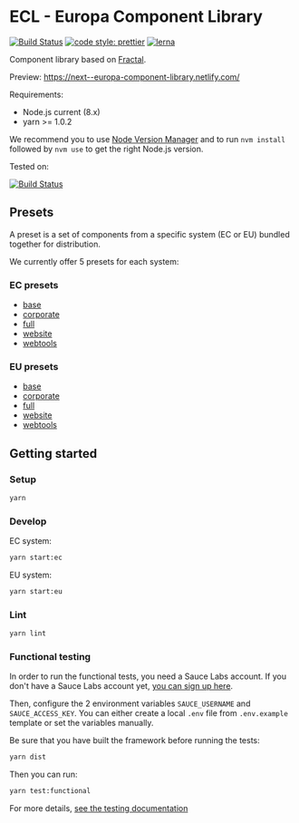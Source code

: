 # ECL - Europa Component Library

[![Build Status](https://drone.fpfis.eu/api/badges/ec-europa/europa-component-library/status.svg)](https://drone.fpfis.eu/ec-europa/europa-component-library)
[![code style: prettier](https://img.shields.io/badge/code_style-prettier-ff69b4.svg?style=flat-square)](https://github.com/prettier/prettier)
[![lerna](https://img.shields.io/badge/maintained%20with-lerna-cc00ff.svg)](https://lernajs.io/)

Component library based on [Fractal](http://fractal.build/).

Preview: https://next--europa-component-library.netlify.com/

Requirements:

* Node.js current (8.x)
* yarn >= 1.0.2

We recommend you to use [Node Version Manager](https://github.com/creationix/nvm) and to run `nvm install` followed by `nvm use` to get the right Node.js version.

Tested on:

[![Build Status](https://saucelabs.com/browser-matrix/europa-component-library.svg)](https://saucelabs.com/u/europa-component-library)

## Presets

A preset is a set of components from a specific system (EC or EU) bundled together for distribution.

We currently offer 5 presets for each system:

### EC presets

* [base](src/systems/ec/ec-preset/ec-preset-base/README.md)
* [corporate](src/systems/ec/ec-preset/ec-preset-corporate/README.md)
* [full](src/systems/ec/ec-preset/ec-preset-full/README.md)
* [website](src/systems/ec/ec-preset/ec-preset-website/README.md)
* [webtools](src/systems/ec/ec-preset/ec-preset-webtools/README.md)

### EU presets

* [base](src/systems/eu/eu-preset/eu-preset-base/README.md)
* [corporate](src/systems/eu/eu-preset/eu-preset-corporate/README.md)
* [full](src/systems/eu/eu-preset/eu-preset-full/README.md)
* [website](src/systems/eu/eu-preset/eu-preset-website/README.md)
* [webtools](src/systems/eu/eu-preset/eu-preset-webtools/README.md)

## Getting started

### Setup

```bash
yarn
```

### Develop

EC system:

```bash
yarn start:ec
```

EU system:

```bash
yarn start:eu
```

### Lint

```bash
yarn lint
```

### Functional testing

In order to run the functional tests, you need a Sauce Labs account. If you
don't have a Sauce Labs account yet,
[you can sign up here](https://saucelabs.com/beta/signup/OSS/None).

Then, configure the 2 environment variables `SAUCE_USERNAME` and
`SAUCE_ACCESS_KEY`. You can either create a local `.env` file from
`.env.example` template or set the variables manually.

Be sure that you have built the framework before running the tests:

```bash
yarn dist
```

Then you can run:

```bash
yarn test:functional
```

For more details, [see the testing documentation](docs/testing/visual.md)
